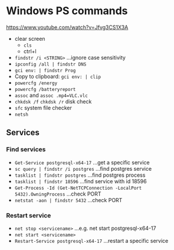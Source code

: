 # Windows PS commands

<https://www.youtube.com/watch?v=Jfvg3CS1X3A>

- clear screen
  - `cls`
  - ctrl+l
- `findstr /i <STRING>` ...ignore case sensitivity
- `ipconfig /all | findstr DNS`
- `gci env: | findstr Prog`
- Copy to clipboard: `gci env: | clip`
- `powercfg /energy`
- `powercfg /batteryreport`
- `assoc` and `assoc .mp4=VLC.vlc`
- `chkdsk /f` `chkdsk /r` disk check
- `sfc` system file checker
- `netsh`

## Services

### Find services

- `Get-Service postgresql-x64-17`  ...get a specific service
- `sc query | findstr /i postgres` ...find postgres service
- `tasklist | findstr postgres` ...find postgres process
- `tasklist | findstr 18596` ...find service with id 18596
- `Get-Process -Id (Get-NetTCPConnection -LocalPort 5432).OwningProcess` ...check PORT
- `netstat -aon | findstr 5432` ...check PORT

### Restart service

- `net stop <servicename>` ...e.g. net start postgresql-x64-17
- `net start <servicename>`
- `Restart-Service postgresql-x64-17`  ...restart a specific service
